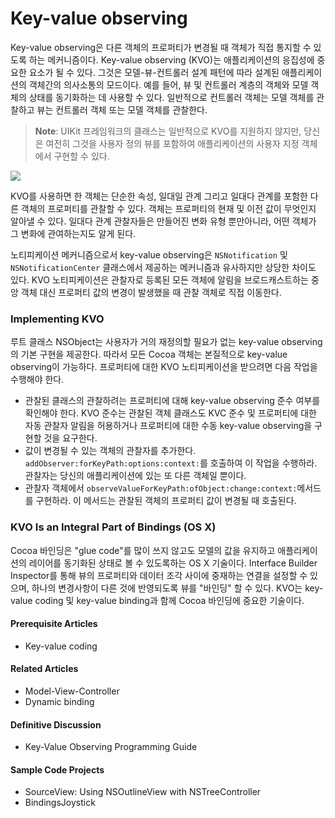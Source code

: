# Key-value observing

Key-value observing은 다른 객체의 프로퍼티가 변경될 때 객체가 직접 통지할 수 있도록 하는 메커니즘이다. Key-value observing \(KVO\)는 애플리케이션의 응집성에 중요한 요소가 될 수 있다. 그것은 모델-뷰-컨트롤러 설계 패턴에 따라 설계된 애플리케이션의 객체간의 의사소통의 모드이다. 예를 들어, 뷰 및 컨트롤러 계층의 객체와 모델 객체의 상태를 동기화하는 데 사용할 수 있다. 일반적으로 컨트롤러 객체는 모델 객체를 관찰하고 뷰는 컨트롤러 객체 또는 모델 객체를 관찰한다.

> **Note**: UIKit 프레임워크의 클래스는 일반적으로 KVO를 지원하지 않지만, 당신은 여전히 그것을 사용자 정의 뷰를 포함하여 애플리케이션의 사용자 지정 객체에서 구현할 수 있다.

![](file:///Users/BLU/TIL/iOS/Cocoa-Core-Competencies/Images/kvo_2x.png?lastModify=1572840924)

KVO를 사용하면 한 객체는 단순한 속성, 일대일 관계 그리고 일대다 관계를 포함한 다른 객체의 프로퍼티를 관찰할 수 있다. 객체는 프로퍼티의 현재 및 이전 값이 무엇인지 알아낼 수 있다. 일대다 관계 관찰자들은 만들어진 변화 유형 뿐만아니라, 어떤 객체가 그 변화에 관여하는지도 알게 된다.

노티피케이션 메커니즘으로서 key-value observing은 `NSNotification` 및 `NSNotificationCenter` 클래스에서 제공하는 메커니즘과 유사하지만 상당한 차이도 있다. KVO 노티피케이션은 관찰자로 등록된 모든 객체에 알림을 브로드캐스트하는 중앙 객체 대신 프로퍼티 값의 변경이 발생했을 때 관찰 객체로 직접 이동한다.

### Implementing KVO

루트 클래스 NSObject는 사용자가 거의 재정의할 필요가 없는 key-value observing의 기본 구현을 제공한다. 따라서 모든 Cocoa 객체는 본질적으로 key-value observing이 가능하다. 프로퍼티에 대한 KVO 노티피케이션을 받으려면 다음 작업을 수행해야 한다.

* 관찰된 클래스의 관찰하려는 프로퍼티에 대해 key-value observing 준수 여부를 확인해야 한다. KVO 준수는 관찰된 객체 클래스도 KVC 준수 및 프로퍼티에 대한 자동 관찰자 알림을 허용하거나 프로퍼티에 대한 수동 key-value observing을 구현할 것을 요구한다.
* 값이 변경될 수 있는 객체의 관찰자를 추가한다. `addObserver:forKeyPath:options:context:`를 호출하여 이 작업을 수행하라. 관찰자는 당신의 애플리케이션에 있는 또 다른 객체일 뿐이다.
* 관찰자 객체에서 `observeValueForKeyPath:ofObject:change:context:`메서드를 구현하라. 이 메서드는 관찰된 객체의 프로퍼티 값이 변경될 때 호출된다.

### KVO Is an Integral Part of Bindings \(OS X\)

Cocoa 바인딩은 "glue code"를 많이 쓰지 않고도 모델의 값을 유지하고 애플리케이션의 레이어를 동기화된 상태로 볼 수 있도록하는 OS X 기술이다. Interface Builder Inspector를 통해 뷰의 프로퍼티와 데이터 조각 사이에 중재하는 연결을 설정할 수 있으며, 하나의 변경사항이 다른 것에 반영되도록 뷰를 "바인딩" 할 수 있다. KVO는 key-value coding 및 key-value binding과 함께 Cocoa 바인딩에 중요한 기술이다.

#### Prerequisite Articles

* Key-value coding

#### Related Articles

* Model-View-Controller
* Dynamic binding

#### Definitive Discussion

* Key-Value Observing Programming Guide

#### Sample Code Projects

* SourceView: Using NSOutlineView with NSTreeController
* BindingsJoystick

